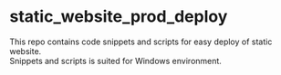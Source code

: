 # static_website_prod_deploy
This repo contains code snippets and scripts for easy deploy of static website.  
Snippets and scripts is suited for Windows environment.
